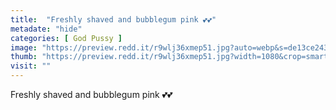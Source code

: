 ```yaml
---
title:  "Freshly shaved and bubblegum pink 💕💕"
metadate: "hide"
categories: [ God Pussy ]
image: "https://preview.redd.it/r9wlj36xmep51.jpg?auto=webp&s=de13ce24354cb75a1bdcd5372f00a0b30b327348"
thumb: "https://preview.redd.it/r9wlj36xmep51.jpg?width=1080&crop=smart&auto=webp&s=0ab4512d4b49efbbbbed3acc2fbab40ba88b5259"
visit: ""
---
```

Freshly shaved and bubblegum pink 💕💕
